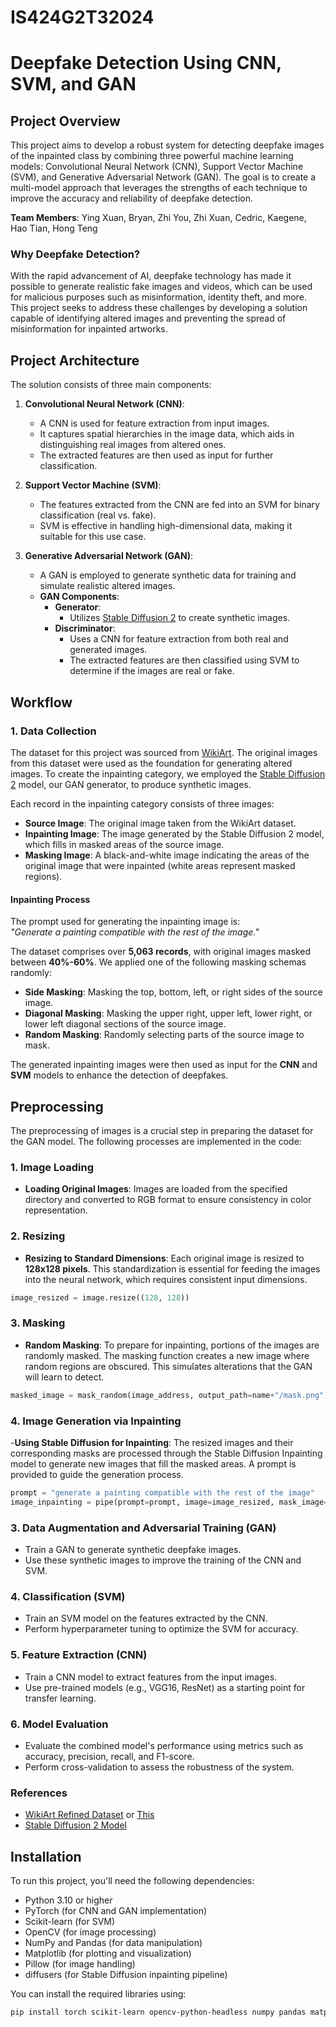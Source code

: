 # IS424G2T32024

# Deepfake Detection Using CNN, SVM, and GAN

## Project Overview
This project aims to develop a robust system for detecting deepfake images of the inpainted class by combining three powerful machine learning models: Convolutional Neural Network (CNN), Support Vector Machine (SVM), and Generative Adversarial Network (GAN). The goal is to create a multi-model approach that leverages the strengths of each technique to improve the accuracy and reliability of deepfake detection.

**Team Members**: Ying Xuan, Bryan, Zhi You, Zhi Xuan, Cedric, Kaegene, Hao Tian, Hong Teng

### Why Deepfake Detection?
With the rapid advancement of AI, deepfake technology has made it possible to generate realistic fake images and videos, which can be used for malicious purposes such as misinformation, identity theft, and more. This project seeks to address these challenges by developing a solution capable of identifying altered images and preventing the spread of misinformation for inpainted artworks.

## Project Architecture

The solution consists of three main components:

1. **Convolutional Neural Network (CNN)**:
   - A CNN is used for feature extraction from input images.
   - It captures spatial hierarchies in the image data, which aids in distinguishing real images from altered ones.
   - The extracted features are then used as input for further classification.

2. **Support Vector Machine (SVM)**:
   - The features extracted from the CNN are fed into an SVM for binary classification (real vs. fake).
   - SVM is effective in handling high-dimensional data, making it suitable for this use case.

3. **Generative Adversarial Network (GAN)**:
   - A GAN is employed to generate synthetic data for training and simulate realistic altered images.
   - **GAN Components**:
     - **Generator**:
       - Utilizes [Stable Diffusion 2](https://huggingface.co/stabilityai/stable-diffusion-2-inpainting) to create synthetic images.
     - **Discriminator**:
       - Uses a CNN for feature extraction from both real and generated images.
       - The extracted features are then classified using SVM to determine if the images are real or fake.

## Workflow

### 1. Data Collection
The dataset for this project was sourced from [WikiArt](https://github.com/cs-chan/ArtGAN/blob/master/data/artist/classes). The original images from this dataset were used as the foundation for generating altered images. To create the inpainting category, we employed the [Stable Diffusion 2](https://huggingface.co/stabilityai/stable-diffusion-2-inpainting) model, our GAN generator, to produce synthetic images.

Each record in the inpainting category consists of three images:

- **Source Image**: The original image taken from the WikiArt dataset.
- **Inpainting Image**: The image generated by the Stable Diffusion 2 model, which fills in masked areas of the source image.
- **Masking Image**: A black-and-white image indicating the areas of the original image that were inpainted (white areas represent masked regions).

#### Inpainting Process
The prompt used for generating the inpainting image is:  
*"Generate a painting compatible with the rest of the image."*

The dataset comprises over **5,063 records**, with original images masked between **40%-60%**. We applied one of the following masking schemas randomly:

- **Side Masking**: Masking the top, bottom, left, or right sides of the source image.
- **Diagonal Masking**: Masking the upper right, upper left, lower right, or lower left diagonal sections of the source image.
- **Random Masking**: Randomly selecting parts of the source image to mask.

The generated inpainting images were then used as input for the **CNN** and **SVM** models to enhance the detection of deepfakes.


## Preprocessing
The preprocessing of images is a crucial step in preparing the dataset for the GAN model. The following processes are implemented in the code:

### 1. Image Loading
- **Loading Original Images**: Images are loaded from the specified directory and converted to RGB format to ensure consistency in color representation.

### 2. Resizing
- **Resizing to Standard Dimensions**: Each original image is resized to **128x128 pixels**. This standardization is essential for feeding the images into the neural network, which requires consistent input dimensions.

```python
image_resized = image.resize((128, 128))
```
### 3. Masking
- **Random Masking**: To prepare for inpainting, portions of the images are randomly masked. The masking function creates a new image where random regions are obscured. This simulates alterations that the GAN will learn to detect.

```python
masked_image = mask_random(image_address, output_path=name+"/mask.png").convert("RGB").resize((128, 128))
```

### 4. Image Generation via Inpainting
-**Using Stable Diffusion for Inpainting**: The resized images and their corresponding masks are processed through the Stable Diffusion Inpainting model to generate new images that fill the masked areas. A prompt is provided to guide the generation process.

```python
prompt = "generate a painting compatible with the rest of the image"
image_inpainting = pipe(prompt=prompt, image=image_resized, mask_image=masked_image).images[0]
```

### 3. Data Augmentation and Adversarial Training (GAN)
- Train a GAN to generate synthetic deepfake images.
- Use these synthetic images to improve the training of the CNN and SVM.

### 4. Classification (SVM)
- Train an SVM model on the features extracted by the CNN.
- Perform hyperparameter tuning to optimize the SVM for accuracy.

### 5. Feature Extraction (CNN)
- Train a CNN model to extract features from the input images.
- Use pre-trained models (e.g., VGG16, ResNet) as a starting point for transfer learning.


### 6. Model Evaluation
- Evaluate the combined model's performance using metrics such as accuracy, precision, recall, and F1-score.
- Perform cross-validation to assess the robustness of the system.

### References
- [WikiArt Refined Dataset](https://drive.google.com/file/d/1vTChp3nU5GQeLkPwotrybpUGUXj12BTK/view) or [This](https://github.com/cs-chan/ArtGAN/blob/master/data/artist/classes)
- [Stable Diffusion 2 Model](https://huggingface.co/stabilityai/stable-diffusion-2-inpainting)

## Installation
To run this project, you'll need the following dependencies:

- Python 3.10 or higher
- PyTorch (for CNN and GAN implementation)
- Scikit-learn (for SVM)
- OpenCV (for image processing)
- NumPy and Pandas (for data manipulation)
- Matplotlib (for plotting and visualization)
- Pillow (for image handling)
- diffusers (for Stable Diffusion inpainting pipeline)

You can install the required libraries using:
```bash
pip install torch scikit-learn opencv-python-headless numpy pandas matplotlib pillow diffusers

